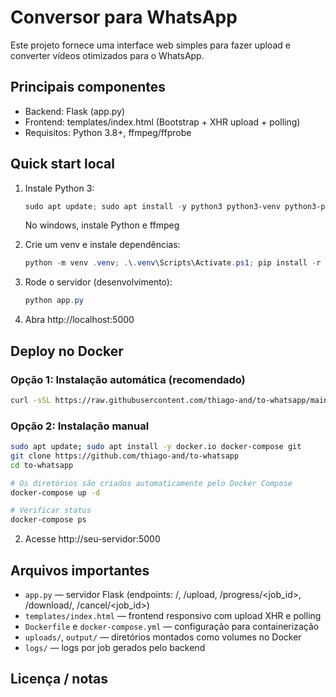 # Conversor para WhatsApp

Este projeto fornece uma interface web simples para fazer upload e converter vídeos otimizados para o WhatsApp.

## Principais componentes
- Backend: Flask (app.py)
- Frontend: templates/index.html (Bootstrap + XHR upload + polling)
- Requisitos: Python 3.8+, ffmpeg/ffprobe

## Quick start local

1. Instale Python 3:

   ```powershell
   sudo apt update; sudo apt install -y python3 python3-venv python3-pip ffmpeg
   ```

   No windows, instale Python e ffmpeg

2. Crie um venv e instale dependências:

   ```powershell
   python -m venv .venv; .\.venv\Scripts\Activate.ps1; pip install -r requirements.txt
   ```

3. Rode o servidor (desenvolvimento):

   ```powershell
   python app.py
   ```

4. Abra http://localhost:5000

## Deploy no Docker

### Opção 1: Instalação automática (recomendado)

```bash
curl -sSL https://raw.githubusercontent.com/thiago-and/to-whatsapp/main/install.sh | bash
```

### Opção 2: Instalação manual

```bash
sudo apt update; sudo apt install -y docker.io docker-compose git
git clone https://github.com/thiago-and/to-whatsapp
cd to-whatsapp

# Os diretórios são criados automaticamente pelo Docker Compose
docker-compose up -d

# Verificar status
docker-compose ps
```

2. Acesse http://seu-servidor:5000

## Arquivos importantes
- `app.py` — servidor Flask (endpoints: /, /upload, /progress/<job_id>, /download/<file>, /cancel/<job_id>)
- `templates/index.html` — frontend responsivo com upload XHR e polling
- `Dockerfile` e `docker-compose.yml` — configuração para containerização
- `uploads/`, `output/` — diretórios montados como volumes no Docker
- `logs/` — logs por job gerados pelo backend

## Licença / notas
